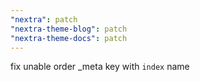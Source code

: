 ```yaml
---
"nextra": patch
"nextra-theme-blog": patch
"nextra-theme-docs": patch
---
```


fix unable order _meta key with `index` name
